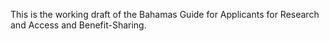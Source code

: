 This is the working draft of the Bahamas Guide for Applicants for Research and Access and Benefit-Sharing. 
